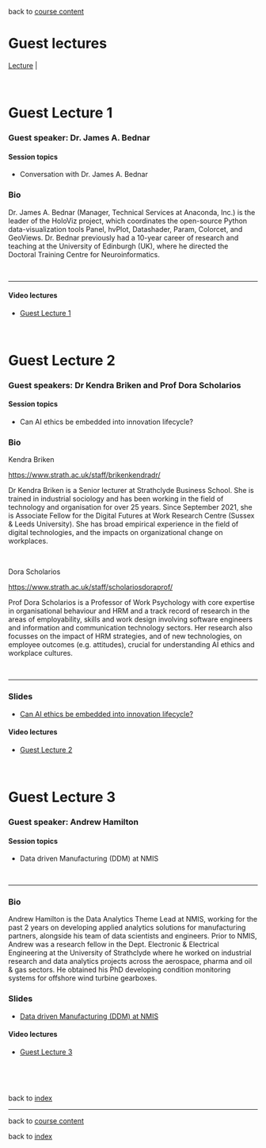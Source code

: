 back to [course content](index#course_organisation)


# Guest lectures

[Lecture](#lecture) |  

<p><br /></p>

# Guest Lecture 1

### Guest speaker: Dr. James A. Bednar

#### Session topics

* Conversation with Dr. James A. Bednar

### Bio

Dr. James A. Bednar (Manager, Technical Services at Anaconda, Inc.) is the leader of the HoloViz project, which coordinates the open-source Python data-visualization tools Panel, hvPlot, Datashader, Param, Colorcet, and GeoViews. Dr. Bednar previously had a 10-year career of research and teaching at the University of Edinburgh (UK), where he directed the Doctoral Training Centre for Neuroinformatics.

<p>&nbsp;</p>

***

#### Video lectures
* [Guest Lecture 1](https://uoe.sharepoint.com/:v:/r/sites/DS4M2022227/Shared%20Documents/General/Recordings/Guest%20Lectures/Guest%20Lecture%20with%20Dr.%20James%20A.%20Bednar-20220317_190451-Meeting%20Recording.mp4?csf=1&web=1&e=Ereu66)

<p><br /></p>

# Guest Lecture 2

### Guest speakers: Dr Kendra Briken and Prof Dora Scholarios

#### Session topics

* Can AI ethics be embedded into innovation lifecycle?

### Bio

Kendra Briken

https://www.strath.ac.uk/staff/brikenkendradr/

Dr Kendra Briken is a Senior lecturer at Strathclyde Business School. She is trained in industrial sociology and has been working in the field of technology and organisation for over 25 years. Since September 2021, she is Associate Fellow for the Digital Futures at Work Research Centre (Sussex & Leeds University). She has broad empirical experience in the field of digital technologies, and the impacts on organizational change on workplaces.

<br>

Dora Scholarios

https://www.strath.ac.uk/staff/scholariosdoraprof/

Prof Dora Scholarios is a Professor of Work Psychology with core expertise in organisational behaviour and HRM and a track record of research in the areas of employability, skills and work design involving software engineers and information and communication technology sectors. Her research also focusses on the impact of HRM strategies, and of new technologies, on employee outcomes (e.g. attitudes), crucial for understanding AI ethics and workplace cultures.

<p>&nbsp;</p>

***

### Slides
* [Can AI ethics be embedded into innovation lifecycle?](/course_content_2022/files/Data%20Science%20Lecture%20input%20I4-thical%2020220311.pptx)  

#### Video lectures
* [Guest Lecture 2](https://uoe.sharepoint.com/:v:/r/sites/DS4M2022227/Shared%20Documents/General/Recordings/Week_6/Week_6_Guest_Lecture.mp4?csf=1&web=1&e=sYnHaR)

<p><br /></p>

# Guest Lecture 3

### Guest speaker: Andrew Hamilton

#### Session topics

* Data driven Manufacturing (DDM) at NMIS

<p>&nbsp;</p>

***
### Bio

Andrew Hamilton is the Data Analytics Theme Lead at NMIS, working for the past 2 years on developing applied analytics solutions for manufacturing partners, alongside his team of data scientists and engineers. Prior to NMIS, Andrew was a research fellow in the Dept. Electronic & Electrical Engineering at the University of Strathclyde where he worked on industrial research and data analytics projects across the aerospace, pharma and oil & gas sectors. He obtained his PhD developing condition monitoring systems for offshore wind turbine gearboxes.


### Slides
* [Data driven Manufacturing (DDM) at NMIS](/course_content_2022/files/2022-04-07--nmis-data-driven-DS-MANUFACTURING-shared)  

#### Video lectures
* [Guest Lecture 3](https://uoe.sharepoint.com/:v:/r/sites/DS4M2022227/Shared%20Documents/General/Recordings/Guest%20Lectures/Guest_Lecture_A.Hamilton%20.mp4?csf=1&web=1&e=CVcUHk)

<br />

  
<a name = "reading"></a>



<p>&nbsp;</p>


back to [index](index#course_organisation)

***
  


back to [course content](index#course_organisation)

 back to [index](index.md)

